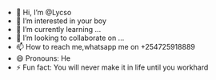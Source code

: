 - 👋 Hi, I’m @Lycso
- 👀 I’m interested in your boy
- 🌱 I’m currently learning ...
- 💞️ I’m looking to collaborate on ...
- 📫 How to reach me,whatsapp me on +254725918889
- 😄 Pronouns: He 
- ⚡ Fun fact: You will never make it in life until you workhard

<!---
Lycso/Lycso is a ✨ special ✨ repository because its `README.md` (this file) appears on your GitHub profile.
You can click the Preview link to take a look at your changes.
--->
